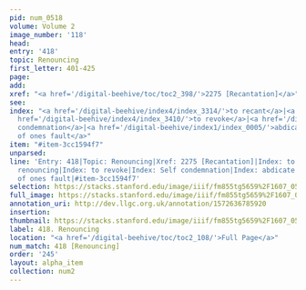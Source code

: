 ```yaml
---
pid: num_0518
volume: Volume 2
image_number: '118'
head: 
entry: '418'
topic: Renouncing
first_letter: 401-425
page: 
add: 
xref: "<a href='/digital-beehive/toc/toc2_398/'>2275 [Recantation]</a>"
see: 
index: "<a href='/digital-beehive/index4/index_3314/'>to recant</a>|<a href='/digital-beehive/index4/index_3364/'>renouncing</a>|<a
  href='/digital-beehive/index4/index_3410/'>to revoke</a>|<a href='/digital-beehive/index4/index_3608/'>Self
  condemnation</a>|<a href='/digital-beehive/index1/index_0005/'>abdicate</a>|<a href='/digital-beehive/index1/index_0780/'>condemnation
  of ones fault</a>"
item: "#item-3cc1594f7"
unparsed: 
line: 'Entry: 418|Topic: Renouncing|Xref: 2275 [Recantation]|Index: to recant|Index:
  renouncing|Index: to revoke|Index: Self condemnation|Index: abdicate|Index: condemnation
  of ones fault|#item-3cc1594f7'
selection: https://stacks.stanford.edu/image/iiif/fm855tg5659%2F1607_0585/916,2278,2869,821/full/0/default.jpg
full_image: https://stacks.stanford.edu/image/iiif/fm855tg5659%2F1607_0585/full/full/0/default.jpg
annotation_uri: http://dev.llgc.org.uk/annotation/1572636785920
insertion: 
thumbnail: https://stacks.stanford.edu/image/iiif/fm855tg5659%2F1607_0585/916,2278,600,180/250,/0/default.jpg
label: 418. Renouncing
location: "<a href='/digital-beehive/toc/toc2_108/'>Full Page</a>"
num_match: 418 [Renouncing]
order: '245'
layout: alpha_item
collection: num2
---
```

